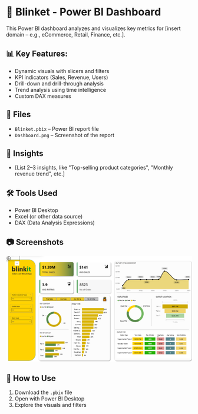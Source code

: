 # 🧠 Blinket - Power BI Dashboard

This Power BI dashboard analyzes and visualizes key metrics for [insert domain – e.g., eCommerce, Retail, Finance, etc.].

## 📊 Key Features:
- Dynamic visuals with slicers and filters
- KPI indicators (Sales, Revenue, Users)
- Drill-down and drill-through analysis
- Trend analysis using time intelligence
- Custom DAX measures

## 📁 Files
- `Blinket.pbix` – Power BI report file
- `Dashboard.png` – Screenshot of the report

## 🧠 Insights
- [List 2–3 insights, like "Top-selling product categories", "Monthly revenue trend", etc.]

## 🛠️ Tools Used
- Power BI Desktop
- Excel (or other data source)
- DAX (Data Analysis Expressions)

## 📷 Screenshots
![Dashboard](Dashboard.png)

## 📌 How to Use
1. Download the `.pbix` file
2. Open with Power BI Desktop
3. Explore the visuals and filters
